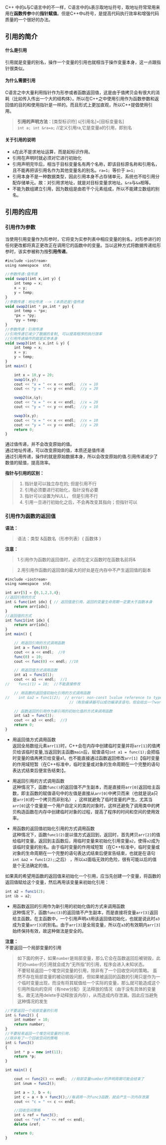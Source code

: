 C++ 中的`&`与C语言中的不一样，C语言中的`&`表示取地址符号，取地址符常常用来用在**函数传参**中的**指针赋值**。但是C++中`&`符号，是提高代码执行效率和增强代码质量的一个很好的办法。

## 引用的简介

#### 什么是引用
引用就是变量的别名，操作一个变量的引用也就相当于操作变量本身，这一点跟指针很类似。

#### 为什么需要引用
C语言之中大量利用指针作为形参或者函数返回值，这是由于值拷贝会有很大的消耗（比如传入传出一个大的结构体）。所以在C++之中使用引用作为函数参数和返回值的目的和使用指针是一样的。而且形式上更加直观，所以C++提倡使用引用。

> **引用的声明方法**：[类型标识符] `&`[引用名]=[目标变量名]         
> `int a; int &ra=a;` //定义引用ra,它是变量a的引用，即别名

#### 关于引用的说明
- `&`在此不是求地址运算，而是起标识作用。
- 引用在声明时就必须对它进行初始化
- 引用声明完毕后，相当于目标变量名有两个名称，即该目标原名称和引用名，且不能再把该引用名作为其他变量名的别名。`ra=1; `等价于 `a=1;`
- 引用本身不是一种数据类型，因此引用本身不占存储单元，系统也不给引用分配存储单元。故：对引用求地址，就是对目标变量求地址。`&ra`与`&a`相等。
- 不能为数组建立引用，因为数组是由若干个元素组成，所以不能建立数组的别名。

## 引用的应用
### 引用作为参数
当使用引用变量作为形参时，它将变为实参列表中相应变量的别名，对形参进行的任何更改都将真正更改正在调用它的函数中的变量。当以这种方式将数据传递给形参时，该实参被称为按**引用传递**。
```js
#include <iostream>
using namespace  std;

//参数传递:值传递
void swap1(int x,int y) {
    int temp = x;
    x = y;
    y = temp;
}
//参数传递：地址传递 --> (本质还是)值传递
void swap2(int * px,int * py) {
    int temp = *px;
    *px = *py;
    *py = temp;
}  
//参数传递：引用传递
//引用传递它减少了数据的复制, 可以提高程序的执行效率
//引用传递操作的就是实参本身
void swap3(int & x,int & y) {
    int temp = x;
    x = y;
    y = temp;
}
int main() {

    int x = 10,y = 20;
    swap1(x,y);
    cout << "x = " << x << endl;  //x = 10
    cout << "y = " << y << endl;  //y = 20

    swap2(&x,&y);
    cout << "x = " << x << endl;  //x = 20
    cout << "y = " << y << endl;  //y = 10

    swap3(x,y);
    cout << "x = " << x << endl;  //x = 10
    cout << "y = " << y << endl;  //y = 20
    return 0;
}
```
通过值传递，并不会改变原始的值。      
通过地址传递，可以改变原始的值，本质还是值传递          
通过引用传递，操作的就是原始数据本身，所以会改变原始的值.引用传递减少了数值的赋值，提高效率。

**指针与引用的区别：**
> 1. 指针是可以独立存在的; 但是引用不行         
> 2. 引用必须要进行初始化，指针没有必要         
> 3. 指针可以设置为NULL， 但是引用不行          
> 4. 引用一旦进行初始化之后，不会再改变其指向；但指针可以

### 引用作为函数的返回值 
**语法：**
> 语法：类型 &函数名（形参列表）{ 函数体 }

**注意：**
> 1.引用作为函数的返回值时，必须在定义函数时在函数名前将&

> 2.用引用作函数的返回值的最大的好处是在内存中不产生返回值的副本

```js
#include <iostream>
using namespace  std;

int arr[5] = {0,1,2,3,4};
//返回引用的方式
int & func(int idx) { // 返回值是引用，返回的变量生命周期一定要大于函数本身
    return arr[idx];
}
//返回值的方式
int func1(int idx) {
    return arr[idx];
}
int main() {

    // 用返回引用的方式调用函数
    int a = func(0);
    cout << a << endl;  //0
    func(0) = 10;
    cout << func(0) << endl; //10

    // 用返回值方式调用函数
    int a1 = func1(1);
    cout << a1 << endl;  //1
//    func1(1) = 10;  //不能直接修改

    // 用函数的返回值初始化引用的方式调用函数
//    int &a2 = func1(2);  // error: non-const lvalue reference to type 'int' cannot bind to a temporary of type 'int'
                             //（有些编译器可以成功编译该语句，但会给出一个warning）

    // 函数返回的引用作为新引用的初始化值的方式来调用函数
    int &a3 = func(3);
    cout << a3 << endl;  //3
    return 0;
}
```
- 用返回值方式调用函数          
返回全局数组元素`arr[1]`时，C++会在内存中创建临时变量并将`arr[1]`的值拷贝给该临时变量,当返回到主函数`main`后，赋值语句`int a1 = func(1);`会把临时变量的值再拷贝给变量a1。也不能直接通过函数返回修改`arr[1]`【临时变量的作用域短暂（在C++标准中，临时变量或对象的生命周期在一个完整的语句表达式结束后便宣告结束)】。

- 用返回引用的方式调用函数          
这种情况下，函数`func()`的返回值不产生副本，而是直接将`arr[0]`返回给主函数，即主函数的赋值语句中的左值是直接从`arr[0]`中拷贝而来（也就是说a只是`arr[0]`的一个拷贝而非别名） ，这样就避免了临时变量的产生。尤其当`arr[0]`这个变量是一个用户自定义的类的对象时，这样还避免了调用类中的拷贝构造函数在内存中创建临时对象的过程，提高了程序的时间和空间的使用效率。

- 用函数的返回值初始化引用的方式调用函数            
这种情况下，函数`func1(2)`是以值方式返回到，返回时，首先拷贝`arr[2]`的值给临时变量。返回到主函数后，用临时变量来初始化引用变量`a2`，使得`a2`成为该临时变量的别名。由于临时变量的作用域短暂（在C++标准中，临时变量或对象的生命周期在一个完整的语句表达式结束后便宣告结束，也就是在语句`int &a2 = func1(2);`;之后） ，所以`a2`面临无效的危险，很有可能以后的值是个无法确定的值。

 如果真的希望用函数的返回值来初始化一个引用，应当先创建一个变量，将函数的返回值赋给这个变量，然后再用该变量来初始化引用：
```js
int a2 = func1(2);
int &b = a2;
```

- 用函数返回的引用作为新引用的初始化值的方式来调用函数      
这种情况下，函数`func(3)`的返回值不产生副本，而是直接将变量`arr[3]`返回给主函数。在主函数中，一个引用声明`a3`用该返回值初始化，也就是说此时`a3`成为变量`arr[3]`的别名。由于`arr[3]`是全局变量，所以在`a3`的有效期内`arr[3]`始终保持有效，故这种做法是安全的。

**注意：**          
不要返回一个局部变量的引用
> 如下面的例子，如果`number`是局部变量，那么它会在函数返回后被销毁，此时对`number`的引用就会成为“无所指”的引用，程序会进入未知状态。         
不要轻易返回一个堆空间变量的引用，除非有了一个回收空间的策略。
> 虽然不存在局部变量的被动销毁问题，但如果被返回的函数的引用只是作为一个临时变量出现，而没有将其赋值给一个实际的变量，那么就可能造成这个引用所指向的空间（有new分配）无法释放的情况（由于没有具体的变量名，故无法用delete手动释放该内存），从而造成内存泄漏。因此应当避免这种情况的发生
```js
//不要返回一个局部变量的引用
int & func2() {
    int number = 10;
    return number;
}
//不要轻易返回一个堆空间变量的引用，
//除非有了一个回收空间的策略
int & func3()
{
    int * p = new int(11);
    return *p;
}

int main() {

    cout << func2() << endl;  //局部变量number的声明周期可能会结束了
    int &num = func2();

    int a = 3, b = 4;
    int c = a + b + func3();//每调用一次func3函数，就会产生一次内存泄漏
    cout << "c = " << c << endl;

    //回收空间策略
    int & ref = func3();
    cout << "ref = " << ref << endl;
    delete &ref;

    return 0;
}
```







